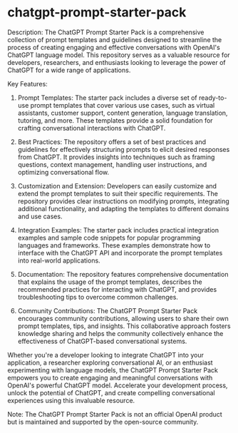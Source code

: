 # chatgpt-prompt-starter-pack

Description:
The ChatGPT Prompt Starter Pack is a comprehensive collection of prompt templates and guidelines designed to streamline the process of creating engaging and effective conversations with OpenAI's ChatGPT language model. This repository serves as a valuable resource for developers, researchers, and enthusiasts looking to leverage the power of ChatGPT for a wide range of applications.

Key Features:
1. Prompt Templates: The starter pack includes a diverse set of ready-to-use prompt templates that cover various use cases, such as virtual assistants, customer support, content generation, language translation, tutoring, and more. These templates provide a solid foundation for crafting conversational interactions with ChatGPT.

2. Best Practices: The repository offers a set of best practices and guidelines for effectively structuring prompts to elicit desired responses from ChatGPT. It provides insights into techniques such as framing questions, context management, handling user instructions, and optimizing conversational flow.

3. Customization and Extension: Developers can easily customize and extend the prompt templates to suit their specific requirements. The repository provides clear instructions on modifying prompts, integrating additional functionality, and adapting the templates to different domains and use cases.

4. Integration Examples: The starter pack includes practical integration examples and sample code snippets for popular programming languages and frameworks. These examples demonstrate how to interface with the ChatGPT API and incorporate the prompt templates into real-world applications.

5. Documentation: The repository features comprehensive documentation that explains the usage of the prompt templates, describes the recommended practices for interacting with ChatGPT, and provides troubleshooting tips to overcome common challenges.

6. Community Contributions: The ChatGPT Prompt Starter Pack encourages community contributions, allowing users to share their own prompt templates, tips, and insights. This collaborative approach fosters knowledge sharing and helps the community collectively enhance the effectiveness of ChatGPT-based conversational systems.

Whether you're a developer looking to integrate ChatGPT into your application, a researcher exploring conversational AI, or an enthusiast experimenting with language models, the ChatGPT Prompt Starter Pack empowers you to create engaging and meaningful conversations with OpenAI's powerful ChatGPT model. Accelerate your development process, unlock the potential of ChatGPT, and create compelling conversational experiences using this invaluable resource.

Note: The ChatGPT Prompt Starter Pack is not an official OpenAI product but is maintained and supported by the open-source community.
